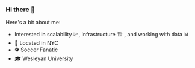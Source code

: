 ### Hi there 👋

Here's a bit about me: 

- Interested in scalability 📈, infrastructure 🏗️ , and working with data 📊
- 🍎 Located in NYC 
- ⚽ Soccer Fanatic
- 🎓 Wesleyan University


<!--
**murrayl9797/murrayl9797** is a ✨ _special_ ✨ repository because its `README.md` (this file) appears on your GitHub profile.

Here are some ideas to get you started:

- 🔭 I’m currently working on ...
- 🌱 I’m currently learning ...
- 👯 I’m looking to collaborate on ...
- 🤔 I’m looking for help with ...
- 💬 Ask me about ...
- 📫 How to reach me: ...
- 😄 Pronouns: ...
- ⚡ Fun fact: ...
-->
